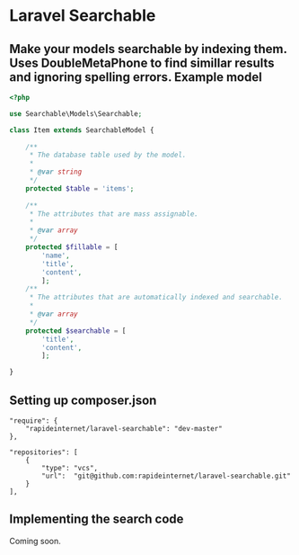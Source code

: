 # Laravel Searchable
Make your models searchable by indexing them. Uses DoubleMetaPhone to find simillar results and ignoring spelling errors.
Example model
-------

``` php
<?php

use Searchable\Models\Searchable;

class Item extends SearchableModel {
	
	/**
	 * The database table used by the model.
	 *
	 * @var string
	 */
	protected $table = 'items';
	
	/**
	 * The attributes that are mass assignable.
	 *
	 * @var array
	 */
	protected $fillable = [ 
		'name', 
		'title',
		'content',
		];
	/**
	 * The attributes that are automatically indexed and searchable.
	 *
	 * @var array
	 */
	protected $searchable = [
		'title',
		'content',
		];	

}
```

Setting up composer.json
-------
```
"require": {
	"rapideinternet/laravel-searchable": "dev-master"
},

"repositories": [
	{
		"type": "vcs",
		"url":  "git@github.com:rapideinternet/laravel-searchable.git"
	}
],
```

Implementing the search code
-------		
Coming soon.
